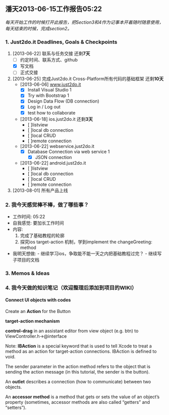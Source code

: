## 潘天2013-06-15工作报告05:22

*每天开始工作的时候打开此报告，把Section3和4作为记事本开着随时随意使用，每天结束的时候，完成section2。*

### 1. Just2do.it Deadlines, Goals & Checkpoints

1. [2013-06-22] 联系与任务交接 还剩**7天**
	- [ ] 约定时间、联系方式、github
	- [x] 写文档
	- [ ] 正式交接
2. [2013-06-25] 完成Just2do.it Cross-Platform所有代码的基础框架 还剩**10天**
	- [2013-06-06] www.just2do.it
		- [x] Install Visual Studio 1
		- [x] Try with Bootstrap 1
		- [x] Design Data Flow (DB connection)
		- [x] Log in / Log out
		- [x] test how to collaborate
	- [2013-06-18] ios.just2do.it	 还剩**3天**
		- [ ]listview 
		- [ ]local db connection
		- [ ]local CRUD
		- [ ]remote connection
	- [2013-06-22] webservice.just2do.it 
		- [x] Database Connection via web service 1
		     - [x] JSON connection
	- [2013-06-22] android.just2do.it
		- [ ]listview 
		- [ ]local db connection
		- [ ]local CRUD
		- [ ]remote connection
3. [2013-08-01] 所有产品上线

### 2. 我今天感觉棒不棒，做了哪些事？

- 工作时间: 05:22
- 自我感觉: 要加长工作时间
- 内容: 
    1. 完成了基础教程的轮廓
    2. 探究ios target-action 机制，学到implement the changeGreeting: method
- 我明天想做:
		- 继续学习ios，争取能不能一天之内把基础教程过完？
		- 继续写子项目的文档

### 3. Memos & Ideas


### 4. 我今天做的知识笔记（欢迎整理后添加到项目的WIKI）
#### Connect UI objects with codes

Create an **Action** for the Button

**target-action mechanism**

**control-drag** in an assistant editor from view object (e.g. btn) to ViewController.h->@interface

Note: **IBAction** is a special keyword that is used to tell Xcode to treat a method as an action for target-action connections. IBAction is defined to void.

The sender parameter in the action method refers to the object that is sending the action message (in this tutorial, the sender is the button).

An **outlet** describes a connection (how to communicate) between two objects.

An **accessor method** is a method that gets or sets the value of an object’s property (sometimes, accessor methods are also called “getters” and “setters”).